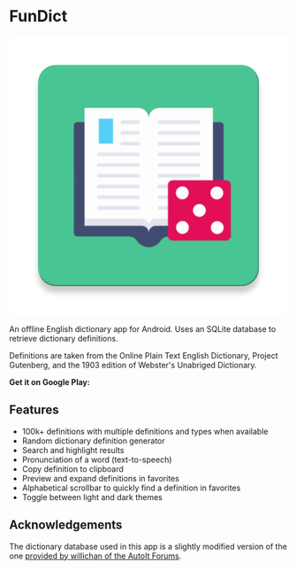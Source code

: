 # FunDict

![](app/src/main/ic_launcher-web.png)

An offline English dictionary app for Android. Uses an SQLite database to retrieve dictionary definitions.

Definitions are taken from the Online Plain Text English Dictionary, Project Gutenberg, and the 1903 edition of Webster's Unabriged Dictionary.

**Get it on Google Play:**

## Features
- 100k+ definitions with multiple definitions and types when available
- Random dictionary definition generator
- Search and highlight results
- Pronunciation of a word (text-to-speech)
- Copy definition to clipboard
- Preview and expand definitions in favorites
- Alphabetical scrollbar to quickly find a definition in favorites
- Toggle between light and dark themes

## Acknowledgements
The dictionary database used in this app is a slightly modified version of the one [provided by willichan of the AutoIt Forums](https://www.autoitscript.com/forum/files/file/419-dictionary_bigdb/).
